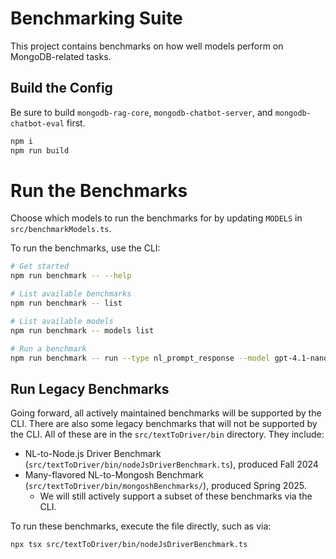 # Benchmarking Suite

This project contains benchmarks on how well models perform on MongoDB-related tasks.

## Build the Config

Be sure to build `mongodb-rag-core`, `mongodb-chatbot-server`, and `mongodb-chatbot-eval` first.

```sh
npm i
npm run build
```

# Run the Benchmarks

Choose which models to run the benchmarks for by updating `MODELS` in `src/benchmarkModels.ts`. 

To run the benchmarks, use the CLI:

```sh
# Get started
npm run benchmark -- --help

# List available benchmarks
npm run benchmark -- list

# List available models
npm run benchmark -- models list

# Run a benchmark
npm run benchmark -- run --type nl_prompt_response --model gpt-4.1-nano --dataset top_questions
```

## Run Legacy Benchmarks

Going forward, all actively maintained benchmarks will be supported by the CLI. There are also some legacy benchmarks that will not be supported by the CLI. All of these are in the `src/textToDriver/bin` directory. They include:

- NL-to-Node.js Driver Benchmark (`src/textToDriver/bin/nodeJsDriverBenchmark.ts`), produced Fall 2024
- Many-flavored NL-to-Mongosh Benchmark (`src/textToDriver/bin/mongoshBenchmarks/`), produced Spring 2025. 
  - We will still actively support a subset of these benchmarks via the CLI.

To run these benchmarks, execute the file directly, such as via:

```sh
npx tsx src/textToDriver/bin/nodeJsDriverBenchmark.ts
```


